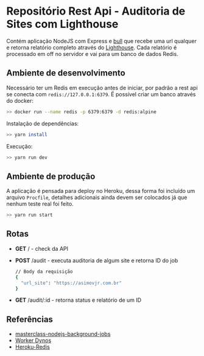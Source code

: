 # Repositório Rest Api - Auditoria de Sites com Lighthouse

Contém aplicação NodeJS com Express e [bull](https://github.com/OptimalBits/bull) que recebe uma url qualquer e retorna relatório completo através do [Lighthouse](https://www.npmjs.com/package/lighthouse). Cada relatório é processado em off no servidor e vai para um banco de dados Redis.

## Ambiente de desenvolvimento

Necessário ter um Redis em execução antes de iniciar, por padrão a rest api se conecta com `redis://127.0.0.1:6379`. É possível criar um banco através do docker:

```bash
>> docker run --name redis -p 6379:6379 -d redis:alpine
```

Instalação de dependências:

```bash
>> yarn install
```

Execução:

```bash
>> yarn run dev
```

## Ambiente de produção

A aplicação é pensada para deploy no Heroku, dessa forma foi incluído um arquivo `Procfile`, detalhes adicionais ainda devem ser colocados já que nenhum teste real foi feito.

```bash
>> yarn run start
```

## Rotas

- **GET** / - check da API
- **POST** /audit - executa auditoria de algum site e retorna ID do job

  ```bash
  // Body da requisição
  {
    "url_site": "https://asimovjr.com.br"
  }
  ```

- **GET** /audit/:id - retorna status e relatório de um ID

## Referências

- [masterclass-nodejs-background-jobs](https://github.com/rocketseat-content/masterclass-nodejs-background-jobs)
- [Worker Dynos](https://devcenter.heroku.com/articles/background-jobs-queueing)
- [Heroku-Redis](https://elements.heroku.com/addons/heroku-redis)
